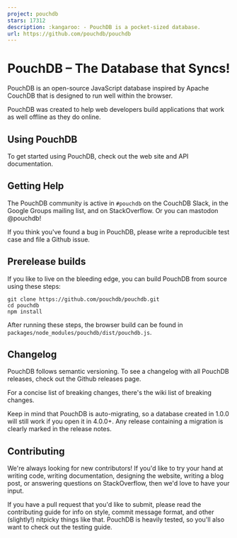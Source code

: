 ```yaml
---
project: pouchdb
stars: 17312
description: :kangaroo: - PouchDB is a pocket-sized database.
url: https://github.com/pouchdb/pouchdb
---
```


PouchDB – The Database that Syncs!
==================================

PouchDB is an open-source JavaScript database inspired by Apache CouchDB that is designed to run well within the browser.

PouchDB was created to help web developers build applications that work as well offline as they do online.

Using PouchDB
-------------

To get started using PouchDB, check out the web site and API documentation.

Getting Help
------------

The PouchDB community is active in `#pouchdb` on the CouchDB Slack, in the Google Groups mailing list, and on StackOverflow. Or you can mastodon @pouchdb!

If you think you've found a bug in PouchDB, please write a reproducible test case and file a Github issue.

Prerelease builds
-----------------

If you like to live on the bleeding edge, you can build PouchDB from source using these steps:

```
git clone https://github.com/pouchdb/pouchdb.git
cd pouchdb
npm install
```

After running these steps, the browser build can be found in `packages/node_modules/pouchdb/dist/pouchdb.js`.

Changelog
---------

PouchDB follows semantic versioning. To see a changelog with all PouchDB releases, check out the Github releases page.

For a concise list of breaking changes, there's the wiki list of breaking changes.

Keep in mind that PouchDB is auto-migrating, so a database created in 1.0.0 will still work if you open it in 4.0.0+. Any release containing a migration is clearly marked in the release notes.

Contributing
------------

We're always looking for new contributors! If you'd like to try your hand at writing code, writing documentation, designing the website, writing a blog post, or answering questions on StackOverflow, then we'd love to have your input.

If you have a pull request that you'd like to submit, please read the contributing guide for info on style, commit message format, and other (slightly!) nitpicky things like that. PouchDB is heavily tested, so you'll also want to check out the testing guide.
